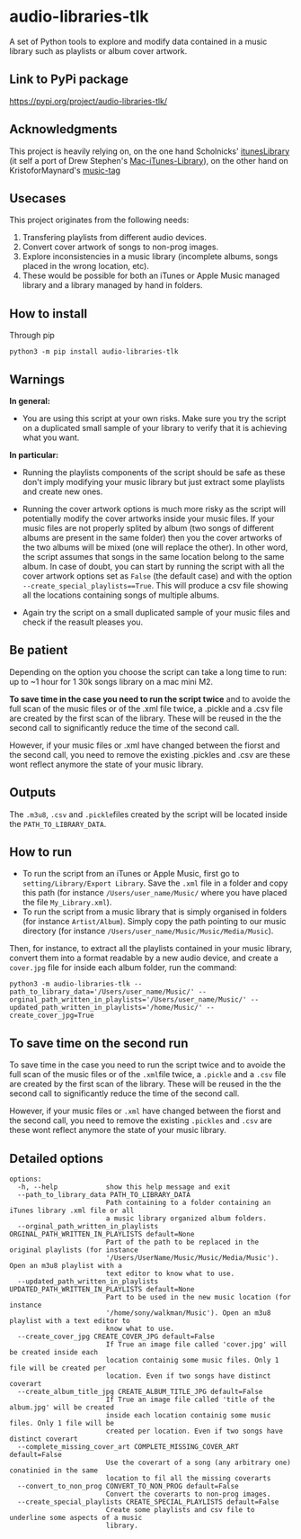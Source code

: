 # audio-libraries-tlk

A set of Python tools to explore and modify data contained in a music library such as playlists or album cover artwork. 

## Link to PyPi package

https://pypi.org/project/audio-libraries-tlk/

## Acknowledgments

This project is heavily relying on, on the one hand Scholnicks' [itunesLibrary](https://pypi.org/project/iTunesLibrary/) (it self a port of Drew Stephen's [Mac-iTunes-Library](https://github.com/dinomite/Mac-iTunes-Library)), on the other hand on KristoforMaynard's [music-tag](https://pypi.org/project/music-tag/)

## Usecases

This project originates from the following needs:

1. Transfering playlists from different audio devices.
2. Convert cover artwork of songs to non-prog images.
3. Explore inconsistencies in a music library (incomplete albums, songs placed in the wrong location, etc).
4. These would be possible for both an iTunes or Apple Music managed library and a library managed by hand in folders.

## How to install

Through pip
```
python3 -m pip install audio-libraries-tlk
```
## Warnings

**In general:**

* You are using this script at your own risks. Make sure you try the script on a duplicated small sample of your library to verify that it is achieving what you want.

**In particular:**

* Running the playlists components of the script should be safe as these don't imply modifying your music library but just extract some playlists and create new ones.

* Running the cover artwork options is much more risky as the script will potentially modify the cover artworks inside your music files. If your music files are not properly splited by album (two songs of different albums are present in the same folder) then you the cover artworks of the two albums will be mixed (one will replace the other). In other word, the script assumes that songs in the same location belong to the same album.  In case of doubt, you can start by running the script with all the cover artwork options set as `False` (the default case) and with the option `--create_special_playlists==True`. This will produce a csv file showing all the locations containing songs of multiple albums.

* Again try the script on a small duplicated sample of your music files and check if the reasult pleases you.

## Be patient

Depending on the option you choose the script can take a long time to run: up to ~1 hour for 1 30k songs library on a mac mini M2.

**To save time in the case you need to run the script twice** and to avoide the full scan of the music files or of the .xml file twice, a .pickle and a .csv file are created by the first scan of the library. These will be reused in the the second call to significantly reduce the time of the second call. 

However, if your music files or .xml have changed between the fiorst and the second call, you need to remove the existing .pickles and .csv are these wont reflect anymore the state of your music library.

## Outputs

The `.m3u8`, `.csv` and `.pickle`files created by the script will be located inside the `PATH_TO_LIBRARY_DATA`.


## How to run

* To run the script from an iTunes or Apple Music, first go to `setting/Library/Export Library`. Save the `.xml` file in a folder and copy this path (for instance `/Users/user_name/Music/` where you have placed the file `My_Library.xml`).
* To run the script from a music library that is simply organised in folders (for instance `Artist/Album`). Simply copy the path pointing to our music directory (for instance `/Users/user_name/Music/Music/Media/Music`).

Then, for instance, to extract all the playlists contained in your music library, convert them into a format readable by a new audio device, and create a `cover.jpg` file for inside each album folder, run the command:

```
python3 -m audio-libraries-tlk --path_to_library_data='/Users/user_name/Music/' --orginal_path_written_in_playlists='/Users/user_name/Music/' --updated_path_written_in_playlists='/home/Music/' --create_cover_jpg=True
```


## To save time on the second run

To save time in the case you need to run the script twice and to avoide the full scan of the music files or of the `.xml`file twice, a `.pickle` and a `.csv` file are created by the first scan of the library. These will be reused in the the second call to significantly reduce the time of the second call. 

However, if your music files or `.xml` have changed between the fiorst and the second call, you need to remove the existing `.pickles` and `.csv` are these wont reflect anymore the state of your music library.


## Detailed options


```
options:
  -h, --help            show this help message and exit
  --path_to_library_data PATH_TO_LIBRARY_DATA
                        Path containing to a folder containing an iTunes library .xml file or all
                        a music library organized album folders.
  --orginal_path_written_in_playlists ORGINAL_PATH_WRITTEN_IN_PLAYLISTS default=None
                        Part of the path to be replaced in the original playlists (for instance
                        '/Users/UserName/Music/Music/Media/Music'). Open an m3u8 playlist with a
                        text editor to know what to use.
  --updated_path_written_in_playlists UPDATED_PATH_WRITTEN_IN_PLAYLISTS default=None
                        Part to be used in the new music location (for instance
                        '/home/sony/walkman/Music'). Open an m3u8 playlist with a text editor to
                        know what to use.
  --create_cover_jpg CREATE_COVER_JPG default=False
                        If True an image file called 'cover.jpg' will be created inside each
                        location containig some music files. Only 1 file will be created per
                        location. Even if two songs have distinct coverart
  --create_album_title_jpg CREATE_ALBUM_TITLE_JPG default=False
                        If True an image file called 'title of the album.jpg' will be created
                        inside each location containig some music files. Only 1 file will be
                        created per location. Even if two songs have distinct coverart
  --complete_missing_cover_art COMPLETE_MISSING_COVER_ART default=False
                        Use the coverart of a song (any arbitrary one) conatinied in the same
                        location to fil all the missing coverarts
  --convert_to_non_prog CONVERT_TO_NON_PROG default=False
                        Convert the coverarts to non-prog images.
  --create_special_playlists CREATE_SPECIAL_PLAYLISTS default=False
                        Create some playlists and csv file to underline some aspects of a music
                        library.
````

